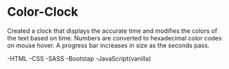 # Color-Clock

Created a clock that displays the accurate time and modifies the colors of the text based on time. Numbers are converted to hexadecimal color codes on mouse hover. A progress bar increases in size as the seconds pass.


-HTML -CSS -SASS -Bootstap -JavaScript(vanilla)
